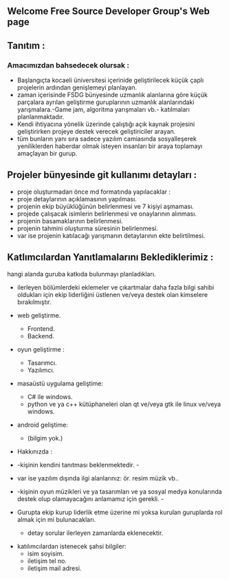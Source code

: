 ## Welcome Free Source Developer Group's Web page

## Tanıtım :

### Amacımızdan bahsedecek olursak :

* Başlangıçta kocaeli üniversitesi içerinide geliştirilecek küçük çaplı projelerin ardından genişlemeyi planlayan.
* zaman içerisinde FSDG bünyesinde uzmanlık alanlarına göre küçük parçalara ayrılan geliştirme guruplarının uzmanlık alanlarındaki yarışmalara.-Game jam, algoritma yarışmaları vb.- katılmaları planlanmaktadır.
* Kendi ihtiyacına yönelik üzerinde çalıştığı açık kaynak projesini geliştirirken projeye destek verecek geliştiriciler arayan.
* tüm bunların yanı sıra sadece yazılım camiasında sosyalleşerek yeniliklerden haberdar olmak isteyen insanları bir araya toplamayı amaçlayan bir gurup.

## Projeler bünyesinde git kullanımı detayları :

* proje oluşturmadan önce md formatında yapılacaklar :
* proje detaylarının açıklamasının yapılması.
* projenin ekip büyüklüğünün belirlenmesi ve 7 kişiyi aşmaması.
* projede çalışacak isimlerin belirlenmesi ve onaylarının alınması.
* projenin basamaklarının belirlenmesi.
* projenin tahmini oluşturma süresinin belirlenmesi.
* var ise projenin katılacağı yarışmanın detaylarının ekte belirtilmesi.

## Katlımcılardan Yanıtlamalarını Beklediklerimiz :

hangi alanda guruba katkıda bulunmayı planladıkları.

- ilerleyen bölümlerdeki eklemeler ve çıkartmalar daha fazla bilgi sahibi oldukları için ekip liderliğini üstlenen ve/veya destek olan kimselere bırakılmıştır.

 - web geliştirme.
   - Frontend.
   - Backend.
   
 - oyun geliştirme :
   - Tasarımcı.
   - Yazılımcı.
   
 - masaüstü uygulama geliştime:
   - C# ile windows.
   - python ve ya c++ kütüphaneleri olan qt ve/veya gtk ile linux ve/veya windows.
   
 - android geliştime:
   - (bilgim yok.)

 - Hakkınızda :
 
 - -kişinin kendini tanıtması beklenmektedir. -
 
 - var ise yazılım dışında ilgi alanlarınız: ör. resim müzik vb..
 
 - -kişinin oyun müzikleri ve ya tasarımları ve ya sosyal medya konularında destek olup olamayacağını anlamamız için gerekli. -
 
 - Gurupta ekip kurup liderlik etme üzerine mi yoksa kurulan guruplarda rol almak için mi bulunacakları.

    - detay sorular ilerleyen zamanlarda eklenecektir.

      

* katılımcılardan istenecek şahsi bilgiler:
  - isim soyisim.
  - iletişim tel no.
  - iletişim mail adresi.
